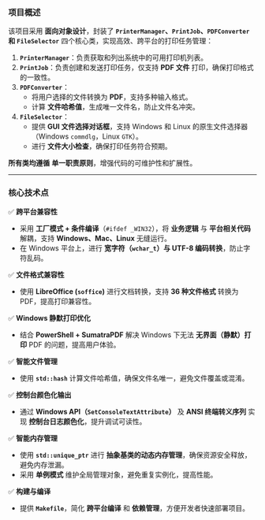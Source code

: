 ### **项目概述**
该项目采用 **面向对象设计**，封装了 **`PrinterManager`、`PrintJob`、`PDFConverter` 和 `FileSelector`** 四个核心类，实现高效、跨平台的打印任务管理：
1. **`PrinterManager`**：负责获取和列出系统中的可用打印机列表。  
2. **`PrintJob`**：负责创建和发送打印任务，仅支持 **PDF 文件** 打印，确保打印格式的一致性。  
3. **`PDFConverter`**：
   - 将用户选择的文件转换为 **PDF**，支持多种输入格式。  
   - 计算 **文件哈希值**，生成唯一文件名，防止文件名冲突。  
4. **`FileSelector`**：
   - 提供 **GUI 文件选择对话框**，支持 Windows 和 Linux 的原生文件选择器（Windows `commdlg`，Linux `GTK`）。  
   - 进行 **文件大小检查**，确保打印任务符合预期。  

**所有类均遵循** **单一职责原则**，增强代码的可维护性和扩展性。  

---

### **核心技术点**
✅ **跨平台兼容性**  
- 采用 **工厂模式 + 条件编译**（`#ifdef _WIN32`），将 **业务逻辑** 与 **平台相关代码** 解耦，支持 **Windows、Mac、Linux** 无缝运行。  
- 在 Windows 平台上，进行 **宽字符（`wchar_t`）与 UTF-8 编码转换**，防止字符乱码。  

✅ **文件格式兼容性**  
- 使用 **LibreOffice (`soffice`)** 进行文档转换，支持 **36 种文件格式** 转换为 PDF，提高打印兼容性。  

✅ **Windows 静默打印优化**  
- 结合 **PowerShell + SumatraPDF** 解决 Windows 下无法 **无界面（静默）打印** PDF 的问题，提高用户体验。  

✅ **智能文件管理**  
- 使用 **`std::hash`** 计算文件哈希值，确保文件名唯一，避免文件覆盖或混淆。  

✅ **控制台颜色化输出**  
- 通过 **Windows API（`SetConsoleTextAttribute`）** 及 **ANSI 终端转义序列** 实现 **控制台日志颜色化**，提升调试可读性。  

✅ **智能内存管理**  
- 使用 **`std::unique_ptr`** 进行 **抽象基类的动态内存管理**，确保资源安全释放，避免内存泄漏。  
- 采用 **单例模式** 维护全局管理对象，避免重复实例化，提高性能。  

✅ **构建与编译**  
- 提供 **`Makefile`**，简化 **跨平台编译** 和 **依赖管理**，方便开发者快速部署项目。  

